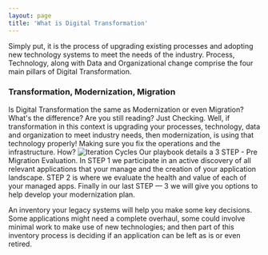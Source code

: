 ```yaml
---
layout: page
title: 'What is Digital Transformation'
---
```

Simply put, it is the process of upgrading existing processes and adopting new technology systems to meet the needs of the industry. Process, Technology, along with Data and Organizational change comprise the four main pillars of Digital Transformation. 

### Transformation, Modernization, Migration

Is Digital Transformation the same as Modernization or even Migration? What's the difference? Are you still reading? Just Checking. Well, if transformation in this context is upgrading your processes, technology, data and organization to meet industry needs, then modernization, is using that technology properly! Making sure you fix the operations and the infrastructure. How?
![Iteration Cycles]({{site.baseurl}}/images/iteration-cycles.png) 
Our playbook details a 3 STEP - Pre Migration Evaluation. In STEP 1 we participate in an active discovery of all relevant applications that your manage and the creation of your application landscape. STEP 2 is where we evaluate the health and value of each of your managed apps. Finally in our last STEP — 3 we will give you options to help develop your modernization plan.  

An inventory your legacy systems will help you make some key decisions. Some applications might need a complete overhaul, some could involve minimal work to make use of new technologies; and then part of this inventory process is deciding if an application can be left as is or even retired. 
